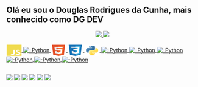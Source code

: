 ## Olá eu sou o Douglas Rodrigues da Cunha, mais conhecido como DG DEV
<div align="center">
  <a href="https://github.com/douglasrcunha">
  <img height="140em" src="https://github-readme-stats.vercel.app/api?username=douglasrcunha&show_icons=true&theme=dracula&include_all_commits=true&count_private=true"/>
  <img height="140em" src="https://github-readme-stats.vercel.app/api/top-langs/?username=douglasrcunha&layout=compact&langs_count=7&theme=dracula"/>
</div>
<div style="display: inline_block"><br>
  <img align="center" alt="-Js" height="30" width="40" src="https://raw.githubusercontent.com/devicons/devicon/master/icons/javascript/javascript-plain.svg">
  <img align="center" alt="-Python" height="30" width="40"  src="https://cdn.jsdelivr.net/gh/devicons/devicon/icons/nodejs/nodejs-original.svg" />
  <img align="center" alt="-HTML" height="30" width="40" src="https://raw.githubusercontent.com/devicons/devicon/master/icons/html5/html5-original.svg">
  <img align="center" alt="-CSS" height="30" width="40" src="https://raw.githubusercontent.com/devicons/devicon/master/icons/css3/css3-original.svg">
  <img align="center" alt="-Python" height="30" width="40" src="https://raw.githubusercontent.com/devicons/devicon/master/icons/python/python-original.svg">
  <img align="center" alt="-Python" height="30" width="40" src="https://cdn.jsdelivr.net/gh/devicons/devicon/icons/django/django-original.svg" />
  <img align="center" alt="-Python" height="30" width="40" src="https://cdn.jsdelivr.net/gh/devicons/devicon/icons/postgresql/postgresql-original.svg" />
  <img align="center" alt="-Python" height="30" width="40"  src="https://cdn.jsdelivr.net/gh/devicons/devicon/icons/oracle/oracle-original.svg" />
  <img align="center" alt="-Python" height="30" width="40" src="https://cdn.jsdelivr.net/gh/devicons/devicon/icons/mongodb/mongodb-original.svg" />
  <img align="center" alt="-Python" height="30" width="40" src="https://cdn.jsdelivr.net/gh/devicons/devicon/icons/mysql/mysql-original.svg" />
  <img align="center" alt="-Python" height="30" width="40" src="https://cdn.jsdelivr.net/gh/devicons/devicon/icons/wordpress/wordpress-original.svg" />
</div>
  
##
   
<div> 
  <a href=""_blank"><img src="https://img.shields.io/badge/YouTube-FF0000?style=for-the-badge&logo=youtube&logoColor=white" target="_blank"></a>
  <a href="" target="_blank"><img src="https://img.shields.io/badge/-Instagram-%23E4405F?style=for-the-badge&logo=instagram&logoColor=white" target="_blank"></a>
 	<a href="" target="_blank"><img src="https://img.shields.io/badge/Twitch-9146FF?style=for-the-badge&logo=twitch&logoColor=white" target="_blank"></a>
 <a href="" target="_blank"><img src="https://img.shields.io/badge/Discord-7289DA?style=for-the-badge&logo=discord&logoColor=white" target="_blank"></a> 
  <a href = ""><img src="https://img.shields.io/badge/-Gmail-%23333?style=for-the-badge&logo=gmail&logoColor=white" target="_blank"></a>
  <a href="" target="_blank"><img src="https://img.shields.io/badge/-LinkedIn-%230077B5?style=for-the-badge&logo=linkedin&logoColor=white" target="_blank"></a> 
</div>  
  
